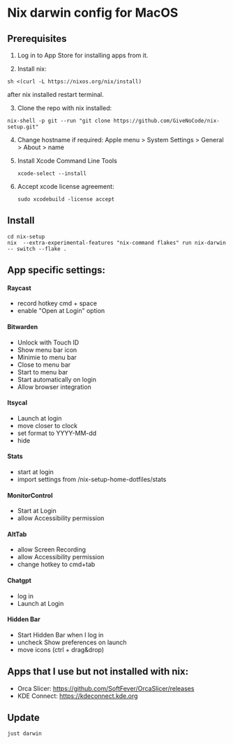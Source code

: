 # Nix darwin config for MacOS


## Prerequisites

1. Log in to App Store for installing apps from it.

   
2. Install nix:
  ```
  sh <(curl -L https://nixos.org/nix/install)
  ```
  after nix installed restart terminal.

3. Clone the repo
   with nix installed:
  ```
  nix-shell -p git --run "git clone https://github.com/GiveNoCode/nix-setup.git"
  ```

4. Change hostname if required:
   Apple menu  > System Settings > General > About > name

5. Install Xcode Command Line Tools
   ```
   xcode-select --install
   ```

6. Accept xcode license agreement:
   ```
   sudo xcodebuild -license accept
   ```

## Install

  ```
  cd nix-setup
  nix  --extra-experimental-features "nix-command flakes" run nix-darwin -- switch --flake .
  ```
   
## App specific settings:

#### Raycast
- record hotkey cmd + space
- enable "Open at Login" option

#### Bitwarden
- Unlock with Touch ID
- Show menu bar icon
- Minimie to menu bar
- Close to menu bar
- Start to menu bar
- Start automatically on login
- Allow browser integration

#### Itsycal
- Launch at login
- move closer to clock
- set format to YYYY-MM-dd
- hide 

#### Stats
- start at login
- import settings from /nix-setup-home-dotfiles/stats

#### MonitorControl
- Start at Login
- allow Accessibility permission

#### AltTab
- allow Screen Recording
- allow Accessibility permission
- change hotkey to cmd+tab

#### Chatgpt
- log in
- Launch at Login

#### Hidden Bar
- Start Hidden Bar when I log in
- uncheck Show preferences on launch
- move icons (ctrl + drag&drop)


## Apps that I use but not installed with nix:

- Orca Slicer: https://github.com/SoftFever/OrcaSlicer/releases
- KDE Connect: https://kdeconnect.kde.org


## Update
```
just darwin
```
